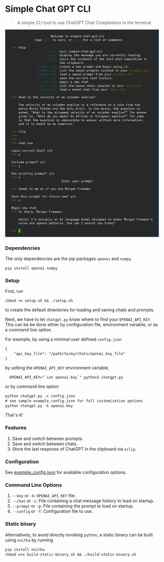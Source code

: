 # Simple Chat GPT CLI
> A simple CLI tool to use ChatGPT Chat Completions in the terminal

![sample-use-image](res/simple-chat.png)

### Dependencies
The only dependencies are the pip packages `openai` and `numpy`
```
pip install openai numpy
``````

### Setup
First, run
```
chmod +x setup.sh && ./setup.sh
``````
to create the default directories for loading and saving chats and prompts.

Next, we have to let `chatgpt.py` know where to find your `OPENAI_API_KEY`. 
This can be be done either by configuration file, environment variable, or as a command line option.

For example, by using a minimal user defined `config.json`
```
{
    "api_key_file": "/path/to/my/chats/openai_key_file"
}
``````

by setting the `OPENAI_API_KEY` environment variable,
```
  OPENAI_API_KEY="`cat openai.key`" python3 chatgpt.py
``````

or by command line option
```
python chatgpt.py -c config.json
# see sample example_config.json for full customization options
python chatgpt.py -k openai.key
``````

That's it!

### Features
1. Save and switch between prompts.
2. Save and switch between chats.
3. Store the last response of ChatGPT in the clipboard via `xclip`.

### Configuration
See [example_config.json](example_config.json) for available configuration options.

### Command Line Options
1. `--key`    or `-k`: `OPENAI_API_KEY` file.
2. `--chat`   or `-c`: File containing a chat message history to load on startup.
3. `--prompt` or `-p`: File containing the prompt to load on startup.
4. `--config` or `-f`: Configuration file to use.

### Static binary
Alternatively, to avoid directly invoking `python`, a static binary can be built using `nuitka` by running
```
pip install nuitka
chmod u+x build-static-binary.sh && ./build-static-binary.sh
``````

